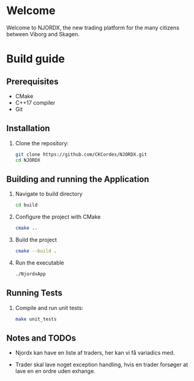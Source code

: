 # Welcome
Welcome to NJORDX, the new trading platform for the many citizens between Viborg and Skagen.
# Build guide
## Prerequisites
- CMake
- C++17 compiler
- Git

## Installation
1. Clone the repository:
    ```sh
    git clone https://github.com/CKCordes/NJORDX.git
    cd NJORDX
    ```

## Building and running the Application
1. Navigate to build directory
    ```sh
    cd build
    ```
2. Configure the project with CMake
    ```sh
    cmake ..
    ```
3. Build the project
    ```sh
    cmake --build .
    ```
4. Run the executable
    ```sh
    ./NjordxApp
    ```

## Running Tests
1. Compile and run unit tests:
    ```sh
    make unit_tests
    ```
## Notes and TODOs
- Njordx kan have en liste af traders, her kan vi få variadics med.

- Trader skal lave noget exception handling, hvis en trader forsøger at lave en en ordre uden exhange. 
